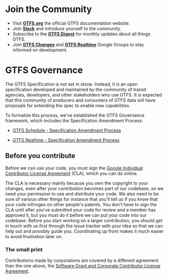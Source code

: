 # Join the Community

- Visit [__GTFS.org__](https://gtfs.org/) the official GTFS documentation website.
- Join [__Slack__](https://share.mobilitydata.org/slack) and introduce yourself to the community.
- Subscribe to the [__GTFS Digest__](https://groups.google.com/g/gtfs-digest) for monthly updates about all things GTFS.
- Join [__GTFS Changes__](https://groups.google.com/g/gtfs-changes) and [__GTFS Realtime__](https://groups.google.com/g/gtfs-realtime) Google Groups to stay informed on development. 

# GTFS Governance

The GTFS Specification is not set in stone. Instead, it is an open specification developed and maintained by the community of transit agencies, developers, and other stakeholders who use GTFS. It is expected that this community of producers and consumers of GTFS data will have proposals for extending the spec to enable new capabilities.

To formalize this process, we've established the GTFS Governance framework, which includes the Specification Amendment Process.

-   [GTFS Schedule - Specification Amendment Process](https://github.com/google/transit/blob/master/gtfs/CHANGES.md)

-   [GTFS Realtime - Specification Amendment Process](https://github.com/google/transit/blob/master/gtfs-realtime/CHANGES.md)

## Before you contribute
Before we can use your code, you must sign the
[Google Individual Contributor License Agreement](https://cla.developers.google.com/about/google-individual)
(CLA), which you can do online. 

The CLA is necessary mainly because you own the copyright to your changes, even after your contribution becomes part of our codebase, so we need your permission to use and distribute your code. We also need to be sure of various other things for instance that you'll tell us if you know that your code infringes on other people's patents. You don't have to sign the CLA until after you've submitted your code for review and a member has approved it, but you must do it before we can put your code into our codebase. Before you start working on a larger contribution, you should get in touch with us first through the issue tracker with your idea so that we can help out and possibly guide you. Coordinating up front makes it much easier to avoid frustration later on.

### The small print
Contributions made by corporations are covered by a different agreement than the one above, the [Software Grant and Corporate Contributor License Agreement](https://cla.developers.google.com/about/google-corporate).

